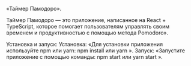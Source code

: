  «Таймер Памодоро».


Таймер Памодоро — это приложение, написанное на React + TypeScript, которое помогает пользователям управлять своим временем и продуктивностью с помощью метода Pomodoro».

Установка и запуск:
Установка: «Для установки приложения используйте npm или yarn:
npm install
или
yarn
».
Запуск: «Запустите приложение с помощью команды:
npm start
или
yarn start
».
